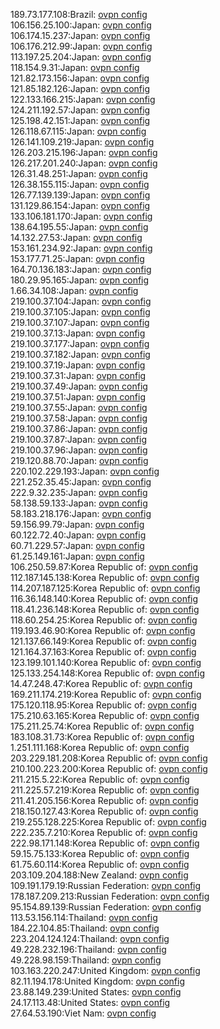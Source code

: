 189.73.177.108:Brazil: [ovpn config](vpn/189_73_177_108.ovpn)  
106.156.25.100:Japan: [ovpn config](vpn/106_156_25_100.ovpn)  
106.174.15.237:Japan: [ovpn config](vpn/106_174_15_237.ovpn)  
106.176.212.99:Japan: [ovpn config](vpn/106_176_212_99.ovpn)  
113.197.25.204:Japan: [ovpn config](vpn/113_197_25_204.ovpn)  
118.154.9.31:Japan: [ovpn config](vpn/118_154_9_31.ovpn)  
121.82.173.156:Japan: [ovpn config](vpn/121_82_173_156.ovpn)  
121.85.182.126:Japan: [ovpn config](vpn/121_85_182_126.ovpn)  
122.133.166.215:Japan: [ovpn config](vpn/122_133_166_215.ovpn)  
124.211.192.57:Japan: [ovpn config](vpn/124_211_192_57.ovpn)  
125.198.42.151:Japan: [ovpn config](vpn/125_198_42_151.ovpn)  
126.118.67.115:Japan: [ovpn config](vpn/126_118_67_115.ovpn)  
126.141.109.219:Japan: [ovpn config](vpn/126_141_109_219.ovpn)  
126.203.215.196:Japan: [ovpn config](vpn/126_203_215_196.ovpn)  
126.217.201.240:Japan: [ovpn config](vpn/126_217_201_240.ovpn)  
126.31.48.251:Japan: [ovpn config](vpn/126_31_48_251.ovpn)  
126.38.155.115:Japan: [ovpn config](vpn/126_38_155_115.ovpn)  
126.77.139.139:Japan: [ovpn config](vpn/126_77_139_139.ovpn)  
131.129.86.154:Japan: [ovpn config](vpn/131_129_86_154.ovpn)  
133.106.181.170:Japan: [ovpn config](vpn/133_106_181_170.ovpn)  
138.64.195.55:Japan: [ovpn config](vpn/138_64_195_55.ovpn)  
14.132.27.53:Japan: [ovpn config](vpn/14_132_27_53.ovpn)  
153.161.234.92:Japan: [ovpn config](vpn/153_161_234_92.ovpn)  
153.177.71.25:Japan: [ovpn config](vpn/153_177_71_25.ovpn)  
164.70.136.183:Japan: [ovpn config](vpn/164_70_136_183.ovpn)  
180.29.95.165:Japan: [ovpn config](vpn/180_29_95_165.ovpn)  
1.66.34.108:Japan: [ovpn config](vpn/1_66_34_108.ovpn)  
219.100.37.104:Japan: [ovpn config](vpn/219_100_37_104.ovpn)  
219.100.37.105:Japan: [ovpn config](vpn/219_100_37_105.ovpn)  
219.100.37.107:Japan: [ovpn config](vpn/219_100_37_107.ovpn)  
219.100.37.13:Japan: [ovpn config](vpn/219_100_37_13.ovpn)  
219.100.37.177:Japan: [ovpn config](vpn/219_100_37_177.ovpn)  
219.100.37.182:Japan: [ovpn config](vpn/219_100_37_182.ovpn)  
219.100.37.19:Japan: [ovpn config](vpn/219_100_37_19.ovpn)  
219.100.37.31:Japan: [ovpn config](vpn/219_100_37_31.ovpn)  
219.100.37.49:Japan: [ovpn config](vpn/219_100_37_49.ovpn)  
219.100.37.51:Japan: [ovpn config](vpn/219_100_37_51.ovpn)  
219.100.37.55:Japan: [ovpn config](vpn/219_100_37_55.ovpn)  
219.100.37.58:Japan: [ovpn config](vpn/219_100_37_58.ovpn)  
219.100.37.86:Japan: [ovpn config](vpn/219_100_37_86.ovpn)  
219.100.37.87:Japan: [ovpn config](vpn/219_100_37_87.ovpn)  
219.100.37.96:Japan: [ovpn config](vpn/219_100_37_96.ovpn)  
219.120.88.70:Japan: [ovpn config](vpn/219_120_88_70.ovpn)  
220.102.229.193:Japan: [ovpn config](vpn/220_102_229_193.ovpn)  
221.252.35.45:Japan: [ovpn config](vpn/221_252_35_45.ovpn)  
222.9.32.235:Japan: [ovpn config](vpn/222_9_32_235.ovpn)  
58.138.59.133:Japan: [ovpn config](vpn/58_138_59_133.ovpn)  
58.183.218.176:Japan: [ovpn config](vpn/58_183_218_176.ovpn)  
59.156.99.79:Japan: [ovpn config](vpn/59_156_99_79.ovpn)  
60.122.72.40:Japan: [ovpn config](vpn/60_122_72_40.ovpn)  
60.71.229.57:Japan: [ovpn config](vpn/60_71_229_57.ovpn)  
61.25.149.161:Japan: [ovpn config](vpn/61_25_149_161.ovpn)  
106.250.59.87:Korea Republic of: [ovpn config](vpn/106_250_59_87.ovpn)  
112.187.145.138:Korea Republic of: [ovpn config](vpn/112_187_145_138.ovpn)  
114.207.187.125:Korea Republic of: [ovpn config](vpn/114_207_187_125.ovpn)  
116.36.148.140:Korea Republic of: [ovpn config](vpn/116_36_148_140.ovpn)  
118.41.236.148:Korea Republic of: [ovpn config](vpn/118_41_236_148.ovpn)  
118.60.254.25:Korea Republic of: [ovpn config](vpn/118_60_254_25.ovpn)  
119.193.46.90:Korea Republic of: [ovpn config](vpn/119_193_46_90.ovpn)  
121.137.66.149:Korea Republic of: [ovpn config](vpn/121_137_66_149.ovpn)  
121.164.37.163:Korea Republic of: [ovpn config](vpn/121_164_37_163.ovpn)  
123.199.101.140:Korea Republic of: [ovpn config](vpn/123_199_101_140.ovpn)  
125.133.254.148:Korea Republic of: [ovpn config](vpn/125_133_254_148.ovpn)  
14.47.248.47:Korea Republic of: [ovpn config](vpn/14_47_248_47.ovpn)  
169.211.174.219:Korea Republic of: [ovpn config](vpn/169_211_174_219.ovpn)  
175.120.118.95:Korea Republic of: [ovpn config](vpn/175_120_118_95.ovpn)  
175.210.63.165:Korea Republic of: [ovpn config](vpn/175_210_63_165.ovpn)  
175.211.25.74:Korea Republic of: [ovpn config](vpn/175_211_25_74.ovpn)  
183.108.31.73:Korea Republic of: [ovpn config](vpn/183_108_31_73.ovpn)  
1.251.111.168:Korea Republic of: [ovpn config](vpn/1_251_111_168.ovpn)  
203.229.181.208:Korea Republic of: [ovpn config](vpn/203_229_181_208.ovpn)  
210.100.223.200:Korea Republic of: [ovpn config](vpn/210_100_223_200.ovpn)  
211.215.5.22:Korea Republic of: [ovpn config](vpn/211_215_5_22.ovpn)  
211.225.57.219:Korea Republic of: [ovpn config](vpn/211_225_57_219.ovpn)  
211.41.205.156:Korea Republic of: [ovpn config](vpn/211_41_205_156.ovpn)  
218.150.127.43:Korea Republic of: [ovpn config](vpn/218_150_127_43.ovpn)  
219.255.128.225:Korea Republic of: [ovpn config](vpn/219_255_128_225.ovpn)  
222.235.7.210:Korea Republic of: [ovpn config](vpn/222_235_7_210.ovpn)  
222.98.171.148:Korea Republic of: [ovpn config](vpn/222_98_171_148.ovpn)  
59.15.75.133:Korea Republic of: [ovpn config](vpn/59_15_75_133.ovpn)  
61.75.60.114:Korea Republic of: [ovpn config](vpn/61_75_60_114.ovpn)  
203.109.204.188:New Zealand: [ovpn config](vpn/203_109_204_188.ovpn)  
109.191.179.19:Russian Federation: [ovpn config](vpn/109_191_179_19.ovpn)  
178.187.209.213:Russian Federation: [ovpn config](vpn/178_187_209_213.ovpn)  
95.154.89.139:Russian Federation: [ovpn config](vpn/95_154_89_139.ovpn)  
113.53.156.114:Thailand: [ovpn config](vpn/113_53_156_114.ovpn)  
184.22.104.85:Thailand: [ovpn config](vpn/184_22_104_85.ovpn)  
223.204.124.124:Thailand: [ovpn config](vpn/223_204_124_124.ovpn)  
49.228.232.196:Thailand: [ovpn config](vpn/49_228_232_196.ovpn)  
49.228.98.159:Thailand: [ovpn config](vpn/49_228_98_159.ovpn)  
103.163.220.247:United Kingdom: [ovpn config](vpn/103_163_220_247.ovpn)  
82.11.194.178:United Kingdom: [ovpn config](vpn/82_11_194_178.ovpn)  
23.88.149.239:United States: [ovpn config](vpn/23_88_149_239.ovpn)  
24.17.113.48:United States: [ovpn config](vpn/24_17_113_48.ovpn)  
27.64.53.190:Viet Nam: [ovpn config](vpn/27_64_53_190.ovpn)  
